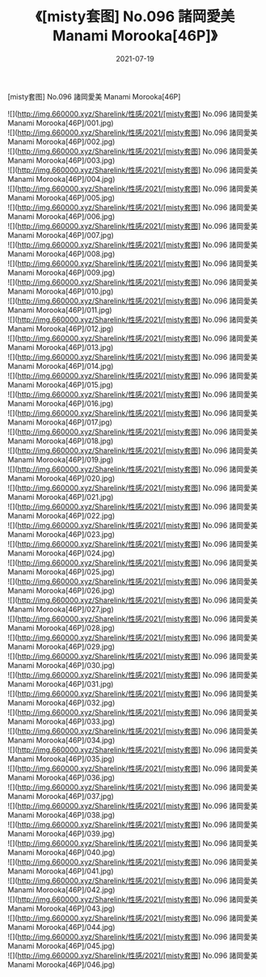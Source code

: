 ﻿---
layout: post
title:  《[misty套图] No.096 諸岡愛美 Manami Morooka[46P]》
date:   2021-07-19
img: http://img.660000.xyz/Sharelink/性感/2021/[misty套图] No.096 諸岡愛美 Manami Morooka[46P]/000.jpg
categories: [美女, 清纯, 唯美]
---

[misty套图] No.096 諸岡愛美 Manami Morooka[46P]

  ![](http://img.660000.xyz/Sharelink/性感/2021/[misty套图] No.096 諸岡愛美 Manami Morooka[46P]/001.jpg) <br> ![](http://img.660000.xyz/Sharelink/性感/2021/[misty套图] No.096 諸岡愛美 Manami Morooka[46P]/002.jpg) <br> ![](http://img.660000.xyz/Sharelink/性感/2021/[misty套图] No.096 諸岡愛美 Manami Morooka[46P]/003.jpg) <br> ![](http://img.660000.xyz/Sharelink/性感/2021/[misty套图] No.096 諸岡愛美 Manami Morooka[46P]/004.jpg) <br> ![](http://img.660000.xyz/Sharelink/性感/2021/[misty套图] No.096 諸岡愛美 Manami Morooka[46P]/005.jpg) <br> ![](http://img.660000.xyz/Sharelink/性感/2021/[misty套图] No.096 諸岡愛美 Manami Morooka[46P]/006.jpg) <br> ![](http://img.660000.xyz/Sharelink/性感/2021/[misty套图] No.096 諸岡愛美 Manami Morooka[46P]/007.jpg) <br> ![](http://img.660000.xyz/Sharelink/性感/2021/[misty套图] No.096 諸岡愛美 Manami Morooka[46P]/008.jpg) <br> ![](http://img.660000.xyz/Sharelink/性感/2021/[misty套图] No.096 諸岡愛美 Manami Morooka[46P]/009.jpg) <br> ![](http://img.660000.xyz/Sharelink/性感/2021/[misty套图] No.096 諸岡愛美 Manami Morooka[46P]/010.jpg) <br> ![](http://img.660000.xyz/Sharelink/性感/2021/[misty套图] No.096 諸岡愛美 Manami Morooka[46P]/011.jpg) <br> ![](http://img.660000.xyz/Sharelink/性感/2021/[misty套图] No.096 諸岡愛美 Manami Morooka[46P]/012.jpg) <br> ![](http://img.660000.xyz/Sharelink/性感/2021/[misty套图] No.096 諸岡愛美 Manami Morooka[46P]/013.jpg) <br> ![](http://img.660000.xyz/Sharelink/性感/2021/[misty套图] No.096 諸岡愛美 Manami Morooka[46P]/014.jpg) <br> ![](http://img.660000.xyz/Sharelink/性感/2021/[misty套图] No.096 諸岡愛美 Manami Morooka[46P]/015.jpg) <br> ![](http://img.660000.xyz/Sharelink/性感/2021/[misty套图] No.096 諸岡愛美 Manami Morooka[46P]/016.jpg) <br> ![](http://img.660000.xyz/Sharelink/性感/2021/[misty套图] No.096 諸岡愛美 Manami Morooka[46P]/017.jpg) <br> ![](http://img.660000.xyz/Sharelink/性感/2021/[misty套图] No.096 諸岡愛美 Manami Morooka[46P]/018.jpg) <br> ![](http://img.660000.xyz/Sharelink/性感/2021/[misty套图] No.096 諸岡愛美 Manami Morooka[46P]/019.jpg) <br> ![](http://img.660000.xyz/Sharelink/性感/2021/[misty套图] No.096 諸岡愛美 Manami Morooka[46P]/020.jpg) <br> ![](http://img.660000.xyz/Sharelink/性感/2021/[misty套图] No.096 諸岡愛美 Manami Morooka[46P]/021.jpg) <br> ![](http://img.660000.xyz/Sharelink/性感/2021/[misty套图] No.096 諸岡愛美 Manami Morooka[46P]/022.jpg) <br> ![](http://img.660000.xyz/Sharelink/性感/2021/[misty套图] No.096 諸岡愛美 Manami Morooka[46P]/023.jpg) <br> ![](http://img.660000.xyz/Sharelink/性感/2021/[misty套图] No.096 諸岡愛美 Manami Morooka[46P]/024.jpg) <br> ![](http://img.660000.xyz/Sharelink/性感/2021/[misty套图] No.096 諸岡愛美 Manami Morooka[46P]/025.jpg) <br> ![](http://img.660000.xyz/Sharelink/性感/2021/[misty套图] No.096 諸岡愛美 Manami Morooka[46P]/026.jpg) <br> ![](http://img.660000.xyz/Sharelink/性感/2021/[misty套图] No.096 諸岡愛美 Manami Morooka[46P]/027.jpg) <br> ![](http://img.660000.xyz/Sharelink/性感/2021/[misty套图] No.096 諸岡愛美 Manami Morooka[46P]/028.jpg) <br> ![](http://img.660000.xyz/Sharelink/性感/2021/[misty套图] No.096 諸岡愛美 Manami Morooka[46P]/029.jpg) <br> ![](http://img.660000.xyz/Sharelink/性感/2021/[misty套图] No.096 諸岡愛美 Manami Morooka[46P]/030.jpg) <br> ![](http://img.660000.xyz/Sharelink/性感/2021/[misty套图] No.096 諸岡愛美 Manami Morooka[46P]/031.jpg) <br> ![](http://img.660000.xyz/Sharelink/性感/2021/[misty套图] No.096 諸岡愛美 Manami Morooka[46P]/032.jpg) <br> ![](http://img.660000.xyz/Sharelink/性感/2021/[misty套图] No.096 諸岡愛美 Manami Morooka[46P]/033.jpg) <br> ![](http://img.660000.xyz/Sharelink/性感/2021/[misty套图] No.096 諸岡愛美 Manami Morooka[46P]/034.jpg) <br> ![](http://img.660000.xyz/Sharelink/性感/2021/[misty套图] No.096 諸岡愛美 Manami Morooka[46P]/035.jpg) <br> ![](http://img.660000.xyz/Sharelink/性感/2021/[misty套图] No.096 諸岡愛美 Manami Morooka[46P]/036.jpg) <br> ![](http://img.660000.xyz/Sharelink/性感/2021/[misty套图] No.096 諸岡愛美 Manami Morooka[46P]/037.jpg) <br> ![](http://img.660000.xyz/Sharelink/性感/2021/[misty套图] No.096 諸岡愛美 Manami Morooka[46P]/038.jpg) <br> ![](http://img.660000.xyz/Sharelink/性感/2021/[misty套图] No.096 諸岡愛美 Manami Morooka[46P]/039.jpg) <br> ![](http://img.660000.xyz/Sharelink/性感/2021/[misty套图] No.096 諸岡愛美 Manami Morooka[46P]/040.jpg) <br> ![](http://img.660000.xyz/Sharelink/性感/2021/[misty套图] No.096 諸岡愛美 Manami Morooka[46P]/041.jpg) <br> ![](http://img.660000.xyz/Sharelink/性感/2021/[misty套图] No.096 諸岡愛美 Manami Morooka[46P]/042.jpg) <br> ![](http://img.660000.xyz/Sharelink/性感/2021/[misty套图] No.096 諸岡愛美 Manami Morooka[46P]/043.jpg) <br> ![](http://img.660000.xyz/Sharelink/性感/2021/[misty套图] No.096 諸岡愛美 Manami Morooka[46P]/044.jpg) <br> ![](http://img.660000.xyz/Sharelink/性感/2021/[misty套图] No.096 諸岡愛美 Manami Morooka[46P]/045.jpg) <br> ![](http://img.660000.xyz/Sharelink/性感/2021/[misty套图] No.096 諸岡愛美 Manami Morooka[46P]/046.jpg) <br>